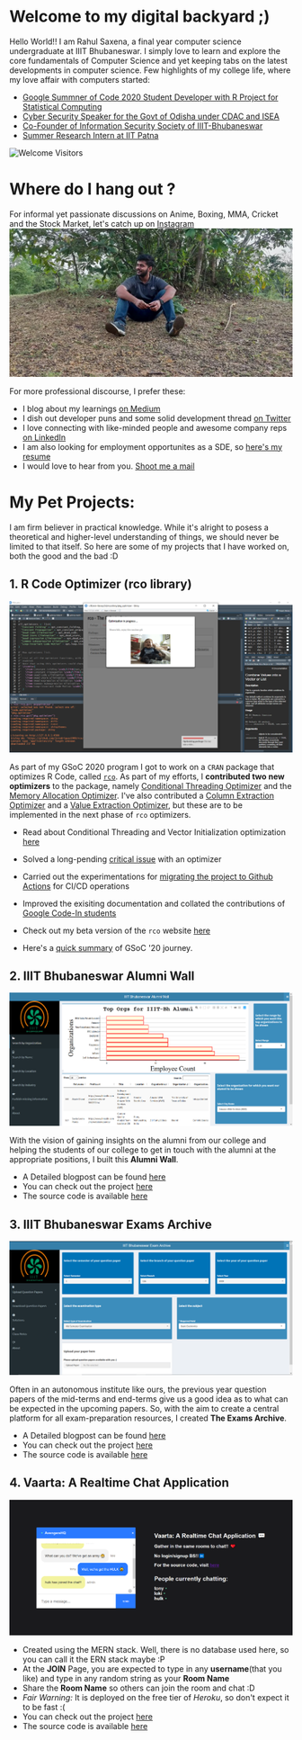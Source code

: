 # Welcome to my digital backyard ;)

Hello World!! I am Rahul Saxena, a final year computer science undergraduate at IIIT Bhubaneswar. I simply love to learn and explore the core fundamentals of Computer Science and yet keeping tabs on the latest developments in computer science. Few highlights of my college life, where my love affair with computers started:
  - [Google Summner of Code 2020 Student Developer with R Project for Statistical Computing](https://summerofcode.withgoogle.com/projects/#6187591176552448/)
  - [Cyber Security Speaker for the Govt of Odisha under CDAC and ISEA](https://twitter.com/hindu_bale/status/1214511636779696130?s=09)
  - [Co-Founder of Information Security Society of IIIT-Bhubaneswar](https://www.facebook.com/ACMIIITBh/posts/3165433630167350)
  - [Summer Research Intern at IIT Patna](https://hindubale.github.io/Rahul_Cert(1).PDF)

![Welcome Visitors](https://media.giphy.com/media/12B39IawiNS7QI/giphy.gif)

# Where do I hang out ?

For informal yet passionate discussions on Anime, Boxing, MMA, Cricket and the Stock Market, let's catch up on [Instagram](https://www.instagram.com/saxenism/)
![Well, no I don't hang out here often :P](port_photo_header.jpg)

For more professional discourse, I prefer these:
* I blog about my learnings [on Medium](https://medium.com/@rahulsaxena.hindubale)
* I dish out developer puns and some solid development thread [on Twitter](https://twitter.com/hinduBale) 
* I love connecting with like-minded people and awesome company reps [on LinkedIn](https://www.linkedin.com/in/saxena-rahul/)
* I am also looking for employment opportunites as a SDE, so [here's my resume](https://hindubale.github.io/RahulSaxena_Resume.pdf)
* I would love to hear from you. [Shoot me a mail](mailto:rahulSaxena.hinduBale@gmail.com) 

# My Pet Projects:
  
  I am firm believer in practical knowledge. While it's alright to posess a theoretical and higher-level understanding of things, we should never be limited to that itself. So here are some of my projects that I have worked on, both the good and the bad :D

## 1. R Code Optimizer (rco library)

![`rco` in action](rcoIndexImage.PNG)

As part of my GSoC 2020 program I got to work on a `CRAN` package that optimizes R Code, called [`rco`](https://github.com/jcrodriguez1989/rco). As part of my efforts, I **contributed two new optimizers** to the package, namely [Conditional Threading Optimizer](https://github.com/jcrodriguez1989/rco/pull/162) and the [Memory Allocation Optimizer](https://github.com/jcrodriguez1989/rco/pull/169). I've also contributed a [Column Extraction Optimizer](https://github.com/jcrodriguez1989/rco/pull/152) and a [Value Extraction Optimizer](https://github.com/jcrodriguez1989/rco/pull/155), but these are to be implemented in the next phase of `rco` optimizers.

* Read about Conditional Threading and Vector Initialization optimization [here](https://rpubs.com/hinduBale/strategies_ideas_rco)
* Solved a long-pending [critical issue](https://github.com/jcrodriguez1989/rco/issues/107) with an optimizer
* Carried out the experimentations for [migrating the project to Github Actions](https://github.com/hinduBale/rco/tree/ghActions/.github/workflows) for CI/CD operations
* Improved the exisiting documentation and collated the contributions of [Google Code-In students](https://github.com/jcrodriguez1989/rco/pull/163)
* Check out my beta version of the `rco` website [here](https://hindubale.github.io/rco/)

* Here's a [quick summary](https://rpubs.com/hinduBale/gsoc2020_final_report) of GSoC '20 journey.

## 2. IIIT Bhubaneswar Alumni Wall

![A Snippet of the Alumni Wall](alumniWallIntroImage.PNG)

With the vision of gaining insights on the alumni from our college and helping the students of our college to get in touch with the alumni at the appropriate positions, I built this **Alumni Wall**.

* A Detailed blogpost can be found [here](https://towardsdatascience.com/battling-covid-19-with-data-science-as-a-university-student-ffcb9304b4c?source=friends_link&sk=69e2db76eaa72bb837a2a9b6fa857223)
* You can check out the project [here](https://studentsofiiitbh.team/alumniwall/)
* The source code is available [here](https://github.com/hinduBale/iiit-bh_alumni_wall/)

## 3. IIIT Bhubaneswar Exams Archive

![A Snippet of the Exams Archive](examArchiveIntroImage.PNG)

Often in an autonomous institute like ours, the previous year question papers of the mid-terms and end-terms give us a good idea as to what can be expected in the upcoming papers. So, with the aim to create a central platform for all exam-preparation resources, I created **The Exams Archive**.

* A Detailed blogpost can be found [here](https://towardsdatascience.com/creating-an-exam-archive-system-with-a-data-scientists-toolkit-a080d497a9a0?source=friends_link&sk=510d86233ad78639bc201243db31adc1)
* You can check out the project [here](https://studentsofiiitbh.team/examarchive/)
* The source code is available [here](https://github.com/hinduBale/iiit-bh_exam_archive)

## 4. Vaarta: A Realtime Chat Application

![A snippet of the Vaarta Chat Application](vaarta.PNG)

* Created using the MERN stack. Well, there is no database used here, so you can call it the ERN stack maybe :P
* At the **JOIN** Page, you are expected to type in any **username**(that you like) and type in any random string as your **Room Name**
* Share the **Room Name** so others can join the room and chat :D
* *Fair Warning:* It is deployed on the free tier of *Heroku*, so don't expect it to be fast :(
* You can check out the project [here](https://vaarta.netlify.app/#/) 
* The source code is available [here](https://github.com/hinduBale/HeadwigAndNagini)
